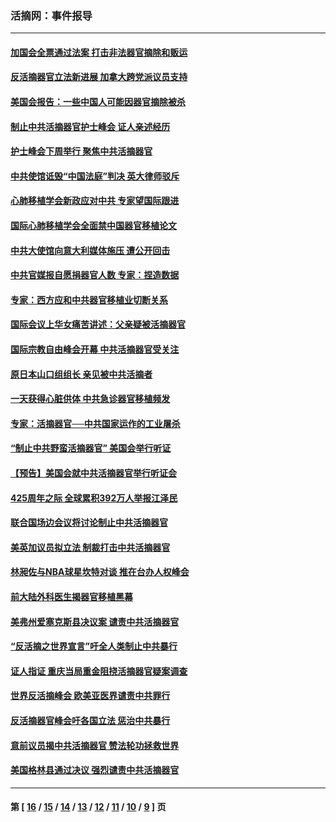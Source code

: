 ### 活摘网：事件报导
---
#### [加国会全票通过法案 打击非法器官摘除和贩运](../../pages/nf5877/n13884924.md?02190430) 
#### [反活摘器官立法新进展 加拿大跨党派议员支持](../../pages/nf5877/n13876061.md?02190430) 
#### [美国会报告：一些中国人可能因器官摘除被杀](../../pages/nf5877/n13867964.md?02190430) 
#### [制止中共活摘器官护士峰会 证人亲述经历](../../pages/nf5877/n13859007.md?02190430) 
#### [护士峰会下周举行 聚焦中共活摘器官](../../pages/nf5877/n13855418.md?02190430) 
#### [中共使馆诋毁“中国法庭”判决 英大律师驳斥](../../pages/nf5877/n13833945.md?02190430) 
#### [心肺移植学会新政应对中共 专家望国际跟进](../../pages/nf5877/n13829043.md?02190430) 
#### [国际心肺移植学会全面禁中国器官移植论文](../../pages/nf5877/n13827785.md?02190430) 
#### [中共大使馆向意大利媒体施压 遭公开回击](../../pages/nf5877/n13826038.md?02190430) 
#### [中共官媒报自愿捐器官人数 专家：捏造数据](../../pages/nf5877/n13814130.md?02190430) 
#### [专家：西方应和中共器官移植业切断关系](../../pages/nf5877/n13772828.md?02190430) 
#### [国际会议上华女痛苦讲述：父亲疑被活摘器官](../../pages/nf5877/n13771583.md?02190430) 
#### [国际宗教自由峰会开幕 中共活摘器官受关注](../../pages/nf5877/n13769995.md?02190430) 
#### [原日本山口组组长 亲见被中共活摘者](../../pages/nf5877/n13767360.md?02190430) 
#### [一天获得心脏供体 中共急诊器官移植频发](../../pages/nf5877/n13764689.md?02190430) 
#### [专家：活摘器官──中共国家运作的工业屠杀](../../pages/nf5877/n13761178.md?02190430) 
#### [“制止中共野蛮活摘器官” 美国会举行听证](../../pages/nf5877/n13735831.md?02190430) 
#### [【预告】美国会就中共活摘器官举行听证会](../../pages/nf5877/n13732843.md?02190430) 
#### [425周年之际 全球累积392万人举报江泽民](../../pages/nf5877/n13719232.md?02190430) 
#### [联合国场边会议将讨论制止中共活摘器官](../../pages/nf5877/n13656361.md?02190430) 
#### [美英加议员拟立法 制裁打击中共活摘器官](../../pages/nf5877/n13430251.md?02190430) 
#### [林昶佐与NBA球星坎特对谈 推在台办人权峰会](../../pages/nf5877/n13414467.md?02190430) 
#### [前大陆外科医生揭器官移植黑幕](../../pages/nf5877/n13401416.md?02190430) 
#### [美弗州爱塞克斯县决议案 谴责中共活摘器官](../../pages/nf5877/n13320919.md?02190430) 
#### [“反活摘之世界宣言”吁全人类制止中共暴行](../../pages/nf5877/n13259730.md?02190430) 
#### [证人指证 重庆当局重金阻挠活摘器官疑案调查](../../pages/nf5877/n13259127.md?02190430) 
#### [世界反活摘峰会 欧美亚医界谴责中共罪行](../../pages/nf5877/n13253550.md?02190430) 
#### [反活摘器官峰会吁各国立法 惩治中共暴行](../../pages/nf5877/n13245052.md?02190430) 
#### [意前议员揭中共活摘器官 赞法轮功拯救世界](../../pages/nf5877/n13203445.md?02190430) 
#### [美国格林县通过决议 强烈谴责中共活摘器官](../../pages/nf5877/n13119367.md?02190430) 

---
#### 第 [ [16](./16.md?02190430) / [15](./15.md?02190430) / [14](./14.md?02190430) / [13](./13.md?02190430) / [12](./12.md?02190430) / [11](./11.md?02190430) / [10](./10.md?02190430) / [9](./9.md?02190430) ] 页
